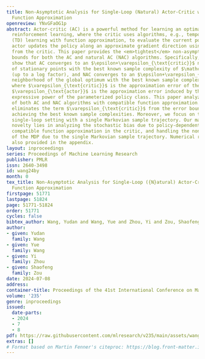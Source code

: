 ```yaml
---
title: Non-Asymptotic Analysis for Single-Loop (Natural) Actor-Critic with Compatible
  Function Approximation
openreview: YNvGFaOG1p
abstract: Actor-critic (AC) is a powerful method for learning an optimal policy in
  reinforcement learning, where the critic uses algorithms, e.g., temporal difference
  (TD) learning with function approximation, to evaluate the current policy and the
  actor updates the policy along an approximate gradient direction using information
  from the critic. This paper provides the <em>tightest</em> non-asymptotic convergence
  bounds for both the AC and natural AC (NAC) algorithms. Specifically, existing studies
  show that AC converges to an $\epsilon+\varepsilon_{\text{critic}}$ neighborhood
  of stationary points with the best known sample complexity of $\mathcal{O}(\epsilon^{-2})$
  (up to a log factor), and NAC converges to an $\epsilon+\varepsilon_{\text{critic}}+\sqrt{\varepsilon_{\text{actor}}}$
  neighborhood of the global optimum with the best known sample complexity of $\mathcal{O}(\epsilon^{-3})$,
  where $\varepsilon_{\text{critic}}$ is the approximation error of the critic and
  $\varepsilon_{\text{actor}}$ is the approximation error induced by the insufficient
  expressive power of the parameterized policy class. This paper analyzes the convergence
  of both AC and NAC algorithms with compatible function approximation. Our analysis
  eliminates the term $\varepsilon_{\text{critic}}$ from the error bounds while still
  achieving the best known sample complexities. Moreover, we focus on the challenging
  single-loop setting with a single Markovian sample trajectory. Our major technical
  novelty lies in analyzing the stochastic bias due to policy-dependent and time-varying
  compatible function approximation in the critic, and handling the non-ergodicity
  of the MDP due to the single Markovian sample trajectory. Numerical results are
  also provided in the appendix.
layout: inproceedings
series: Proceedings of Machine Learning Research
publisher: PMLR
issn: 2640-3498
id: wang24by
month: 0
tex_title: Non-Asymptotic Analysis for Single-Loop ({N}atural) Actor-Critic with Compatible
  Function Approximation
firstpage: 51771
lastpage: 51824
page: 51771-51824
order: 51771
cycles: false
bibtex_author: Wang, Yudan and Wang, Yue and Zhou, Yi and Zou, Shaofeng
author:
- given: Yudan
  family: Wang
- given: Yue
  family: Wang
- given: Yi
  family: Zhou
- given: Shaofeng
  family: Zou
date: 2024-07-08
address:
container-title: Proceedings of the 41st International Conference on Machine Learning
volume: '235'
genre: inproceedings
issued:
  date-parts:
  - 2024
  - 7
  - 8
pdf: https://raw.githubusercontent.com/mlresearch/v235/main/assets/wang24by/wang24by.pdf
extras: []
# Format based on Martin Fenner's citeproc: https://blog.front-matter.io/posts/citeproc-yaml-for-bibliographies/
---
```

